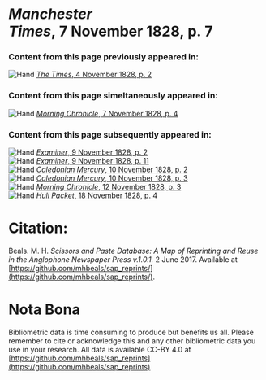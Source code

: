 # *Manchester Times*, 7 November 1828, p. 7  
  
### Content from this page previously appeared in:  
![Hand](http://scissorsandpaste.net/wp-content/uploads/2017/06/smallhandpointer.png) [*The Times*, 4 November 1828, p. 2](https://mhbeals.github.io/sap_html/The-Times/The-Times-4-November-1828-p-2)  
  
### Content from this page simeltaneously appeared in:  
![Hand](http://scissorsandpaste.net/wp-content/uploads/2017/06/smallhandpointer.png) [*Morning Chronicle*, 7 November 1828, p. 4](https://mhbeals.github.io/sap_html/Morning-Chronicle/Morning-Chronicle-7-November-1828-p-4)  
  
### Content from this page subsequently appeared in:  
![Hand](http://scissorsandpaste.net/wp-content/uploads/2017/06/smallhandpointer.png) [*Examiner*, 9 November 1828, p. 2](https://mhbeals.github.io/sap_html/Examiner/Examiner-9-November-1828-p-2)  
![Hand](http://scissorsandpaste.net/wp-content/uploads/2017/06/smallhandpointer.png) [*Examiner*, 9 November 1828, p. 11](https://mhbeals.github.io/sap_html/Examiner/Examiner-9-November-1828-p-11)  
![Hand](http://scissorsandpaste.net/wp-content/uploads/2017/06/smallhandpointer.png) [*Caledonian Mercury*, 10 November 1828, p. 2](https://mhbeals.github.io/sap_html/Caledonian-Mercury/Caledonian-Mercury-10-November-1828-p-2)  
![Hand](http://scissorsandpaste.net/wp-content/uploads/2017/06/smallhandpointer.png) [*Caledonian Mercury*, 10 November 1828, p. 3](https://mhbeals.github.io/sap_html/Caledonian-Mercury/Caledonian-Mercury-10-November-1828-p-3)  
![Hand](http://scissorsandpaste.net/wp-content/uploads/2017/06/smallhandpointer.png) [*Morning Chronicle*, 12 November 1828, p. 3](https://mhbeals.github.io/sap_html/Morning-Chronicle/Morning-Chronicle-12-November-1828-p-3)  
![Hand](http://scissorsandpaste.net/wp-content/uploads/2017/06/smallhandpointer.png) [*Hull Packet*, 18 November 1828, p. 4](https://mhbeals.github.io/sap_html/Hull-Packet/Hull-Packet-18-November-1828-p-4)  


# Citation: 

Beals. M. H. *Scissors and Paste Database: A Map of Reprinting and Reuse in the Anglophone Newspaper Press v.1.0.1.* 2 June 2017. Available at [https://github.com/mhbeals/sap_reprints/](https://github.com/mhbeals/sap_reprints/). 

# Nota Bona

Bibliometric data is time consuming to produce but benefits us all. Please remember to cite or acknowledge this and any other bibliometric data you use in your research. All data is available CC-BY 4.0 at [https://github.com/mhbeals/sap_reprints](https://github.com/mhbeals/sap_reprints)